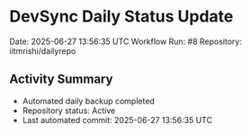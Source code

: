 # DevSync Daily Status Update
Date: 2025-06-27 13:56:35 UTC
Workflow Run: #8
Repository: iitmrishi/dailyrepo

## Activity Summary
- Automated daily backup completed
- Repository status: Active
- Last automated commit: 2025-06-27 13:56:35 UTC
